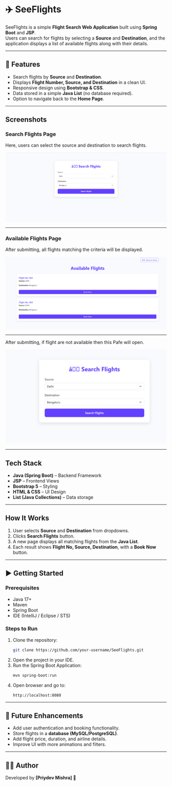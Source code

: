 # ✈️ SeeFlights

SeeFlights is a simple **Flight Search Web Application** built using **Spring Boot** and **JSP**.  
Users can search for flights by selecting a **Source** and **Destination**, and the application displays a list of available flights along with their details.  

---

## 🚀 Features
- Search flights by **Source** and **Destination**.
- Displays **Flight Number, Source, and Destination** in a clean UI.
- Responsive design using **Bootstrap & CSS**.
- Data stored in a simple **Java List** (no database required).
- Option to navigate back to the **Home Page**.

---

## Screenshots

### Search Flights Page
Here, users can select the source and destination to search flights.  

![Search Flights](image1.png)

---

### Available Flights Page
After submitting, all flights matching the criteria will be displayed.  

![Available Flights](image2.png)

---
After submitting, if flight are not available then this Pafe will open.  

![Available Flights](image3.png)

---

## Tech Stack
- **Java (Spring Boot)** – Backend Framework
- **JSP** – Frontend Views
- **Bootstrap 5** – Styling
- **HTML & CSS** – UI Design
- **List (Java Collections)** – Data storage

---

## How It Works
1. User selects **Source** and **Destination** from dropdowns.
2. Clicks **Search Flights** button.
3. A new page displays all matching flights from the **Java List**.
4. Each result shows **Flight No, Source, Destination**, with a **Book Now** button.

---

## ▶️ Getting Started

### Prerequisites
- Java 17+
- Maven
- Spring Boot
- IDE (IntelliJ / Eclipse / STS)

### Steps to Run
1. Clone the repository:
   ```bash
   git clone https://github.com/your-username/SeeFlights.git
   ```
2. Open the project in your IDE.
3. Run the Spring Boot Application:
   ```bash
   mvn spring-boot:run
   ```
4. Open browser and go to:
   ```
   http://localhost:8080
   ```

---

## 📌 Future Enhancements
- Add user authentication and booking functionality.
- Store flights in a **database (MySQL/PostgreSQL)**.
- Add flight price, duration, and airline details.
- Improve UI with more animations and filters.

---

## 👨‍💻 Author
Developed by **[Priydev Mishra]** 🚀  
